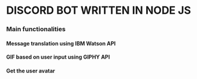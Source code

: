 # DISCORD BOT WRITTEN IN NODE JS

### Main functionalities

#### Message translation using IBM Watson API

#### GIF based on user input using GIPHY API

#### Get the user avatar
